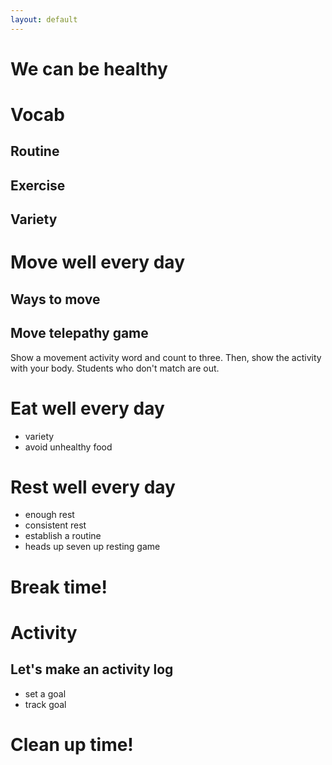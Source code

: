 ```yaml
---
layout: default
---
```


# We can be healthy

# Vocab

## Routine

## Exercise 

## Variety

# Move well every day

## Ways to move

## Move telepathy game

Show a movement activity word and count to three. Then, show the activity with your body. Students who don't match are out.

# Eat well every day

- variety
- avoid unhealthy food


# Rest well every day

- enough rest
- consistent rest
- establish a routine
- heads up seven up resting game

# Break time!

# Activity

## Let's make an activity log

* set a goal
* track goal

# Clean up time!
